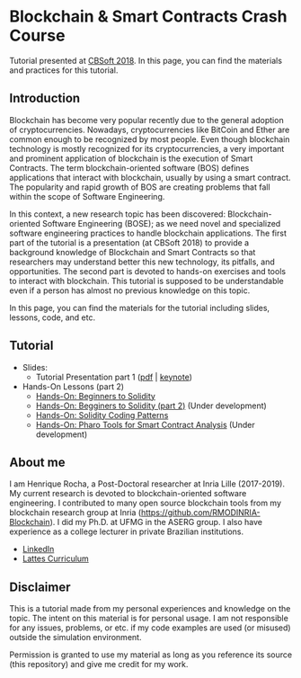 # Blockchain & Smart Contracts Crash Course

Tutorial presented at [CBSoft 2018](http://cbsoft2018.icmc.usp.br/). In this page, you can find the materials and practices for this tutorial.

## Introduction

Blockchain has become very popular recently due to the general adoption of cryptocurrencies. Nowadays, cryptocurrencies like BitCoin and Ether are common enough to be recognized by most people. Even though blockchain technology is mostly recognized for its cryptocurrencies, a very important and prominent application of blockchain is the execution of Smart Contracts. The term blockchain-oriented software (BOS) defines applications that interact with blockchain, usually by using a smart contract. The popularity and rapid growth of BOS are creating problems that fall within the scope of Software Engineering. 

In this context, a new research topic has been discovered: Blockchain-oriented Software Engineering (BOSE); as we need novel and specialized software engineering practices to handle blockchain applications. The first part of the tutorial is a presentation (at CBSoft 2018) to provide a background knowledge of Blockchain and Smart Contracts so that researchers may understand better this new technology, its pitfalls, and opportunities. The second part is devoted to hands-on exercises and tools to interact with blockchain. This tutorial is supposed to be understandable even if a person has almost no previous knowledge on this topic.

In this page, you can find the materials for the tutorial including slides, lessons, code, and etc.

## Tutorial

* Slides:
  * Tutorial Presentation part 1 ([pdf](presentations/2018_cbsoft_blockchain-crash-course.pdf) | [keynote](presentations/2018_cbsoft_blockchain-crash-course.key))
* Hands-On Lessons (part 2)  
  * [Hands-On: Beginners to Solidity](beginners1.md) 
  * [Hands-On: Begginers to Solidity (part 2)](begginers5.md) (Under development)
  * [Hands-On: Solidity Coding Patterns](patterns1.md)
  * [Hands-On: Pharo Tools for Smart Contract Analysis](tools1.md) (Under development)

## About me

I am Henrique Rocha, a Post-Doctoral researcher at Inria Lille (2017-2019). My current research is devoted to blockchain-oriented software engineering. I contributed to many open source blockchain tools from my blockchain research group at Inria (https://github.com/RMODINRIA-Blockchain). I did my Ph.D. at UFMG in the ASERG group. I also have experience as a college lecturer in private Brazilian institutions.
* [LinkedIn](https://www.linkedin.com/in/hscrocha/)
* [Lattes Curriculum](http://lattes.cnpq.br/5387568496741674)

## Disclaimer

This is a tutorial made from my personal experiences and knowledge on the topic. The intent on this material is for personal usage. I am not responsible for any issues, problems, or etc. if my code examples are used (or misused) outside the simulation environment.

Permission is granted to use my material as long as you reference its source (this repository) and give me credit for my work.
